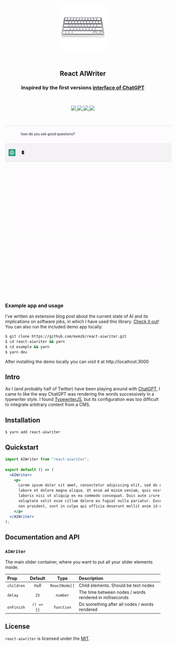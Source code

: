 <p align="center">
  <img src="https://raw.githubusercontent.com/mxmzb/react-aiwriter/master/img/logo-emoji.png" height="150" />
</p>

<br />

<h2 align="center">React AIWriter</h2>
<h3 align="center">Inspired by the first versions <a href="https://chat.openai.com/chat">interface of ChatGPT</a></h3>

<br />

<p align="center">
  <a href="https://npmjs.org/package/react-aiwriter">
    <img src="https://img.shields.io/npm/v/react-aiwriter?style=for-the-badge" />
  </a>
  <a href="https://github.com/mxmzb/react-aiwriter/blob/master/LICENSE">
    <img src="https://img.shields.io/npm/l/react-aiwriter?style=for-the-badge" />
  </a>
  <a href="https://npmjs.org/package/react-aiwriter">
    <img src="https://img.shields.io/bundlephobia/min/react-aiwriter?style=for-the-badge" />
  </a>
  <img src="https://img.shields.io/badge/PRs-welcome-brightgreen.svg?style=for-the-badge&logo=github" />
</p>

<br />

<p align="center">
  <img src="https://raw.githubusercontent.com/mxmzb/react-aiwriter/master/img/chatgpt-example.gif" style="max-width: 540px;" />
</p>

### Example app and usage

I've written an extensive blog post about the current state of AI and its implications on software jobs, in which I have used this library. [Check it out](https://maximzubarev.com/ai-will-steal-your-job)! You can also run the included demo app locally:

```sh
$ git clone https://github.com/mxmzb/react-aiwriter.git
$ cd react-aiwriter && yarn
$ cd example && yarn
$ yarn dev
```

After installing the demo locally you can visit it at http://localhost:3000

## Intro

As I (and probably half of Twitter) have been playing around with [ChatGPT](https://chat.openai.com/chat), I came to like the way ChatGPT was rendering the words successively in a typewriter style. I found [TypewriterJS](https://github.com/tameemsafi/typewriterjs), but its configuration was too difficult to integrate arbitrary content from a CMS.

## Installation

```
$ yarn add react-aiwriter
```

## Quickstart

```jsx
import AIWriter from "react-aiwriter";

export default () => (
  <AIWriter>
    <p>
      Lorem ipsum dolor sit amet, consectetur adipiscing elit, sed do eiusmod tempor incididunt ut
      labore et dolore magna aliqua. Ut enim ad minim veniam, quis nostrud exercitation ullamco
      laboris nisi ut aliquip ex ea commodo consequat. Duis aute irure dolor in reprehenderit in
      voluptate velit esse cillum dolore eu fugiat nulla pariatur. Excepteur sint occaecat cupidatat
      non proident, sunt in culpa qui officia deserunt mollit anim id est laborum.
    </p>
  </AIWriter>
);
```

## Documentation and API

### `AIWriter`

The main slider container, where you want to put all your slider elements inside.

| Prop       |  Default   |     Type      | Description                                             |
| :--------- | :--------: | :-----------: | :------------------------------------------------------ |
| `children` |    null    | `ReactNode[]` | Child elements. Should be text nodes                    |
| `delay`    |    `25`    |   `number`    | The time between nodes / words rendered in milliseconds |
| `onFinish` | `() => {}` |  `function`   | Do something after all nodes / words rendered           |

## License

`react-aiwriter` is licensed under the [MIT](https://github.com/mxmzb/react-aiwriter/blob/master/LICENSE).

